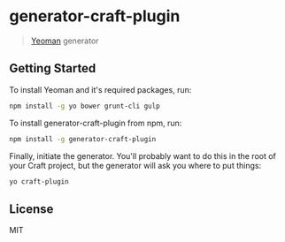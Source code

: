 # generator-craft-plugin 

> [Yeoman](http://yeoman.io) generator

## Getting Started

To install Yeoman and it's required packages, run:

```bash
npm install -g yo bower grunt-cli gulp
```

To install generator-craft-plugin from npm, run:

```bash
npm install -g generator-craft-plugin
```

Finally, initiate the generator. You'll probably want to do this in the root of your Craft project, but the generator will ask you where to put things:

```bash
yo craft-plugin
```

## License

MIT
